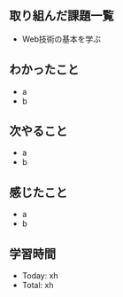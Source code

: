 ## 取り組んだ課題一覧
- Web技術の基本を学ぶ
## わかったこと
- a
- b
## 次やること
- a
- b
## 感じたこと
- a
- b
## 学習時間
- Today: xh
- Total: xh
